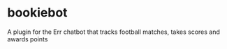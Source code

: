 bookiebot
=========

A plugin for the Err chatbot that tracks football matches, takes scores and awards points
